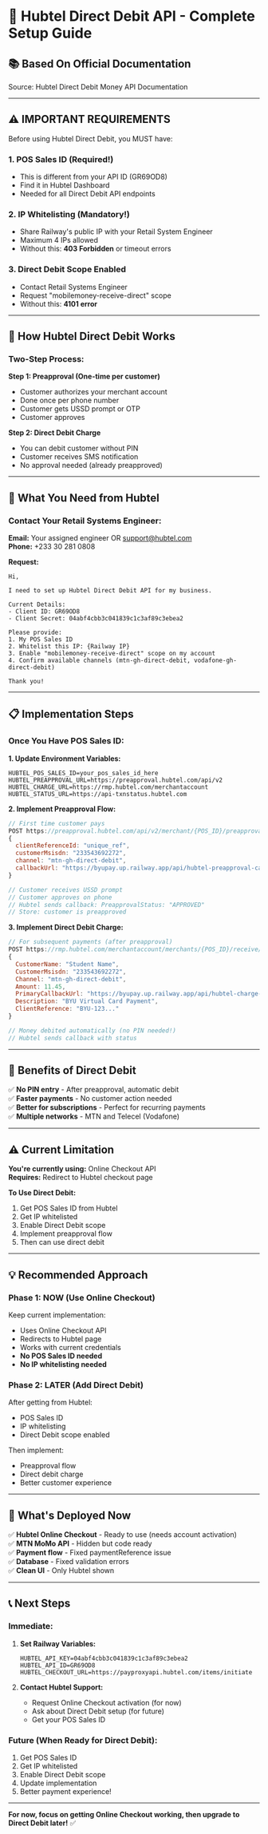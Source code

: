 # 🔧 Hubtel Direct Debit API - Complete Setup Guide

## 📚 Based On Official Documentation

Source: Hubtel Direct Debit Money API Documentation

---

## ⚠️ IMPORTANT REQUIREMENTS

Before using Hubtel Direct Debit, you MUST have:

### 1. **POS Sales ID** (Required!)
   - This is different from your API ID (GR69OD8)
   - Find it in Hubtel Dashboard
   - Needed for all Direct Debit API endpoints

### 2. **IP Whitelisting** (Mandatory!)
   - Share Railway's public IP with your Retail System Engineer
   - Maximum 4 IPs allowed
   - Without this: **403 Forbidden** or timeout errors

### 3. **Direct Debit Scope Enabled**
   - Contact Retail Systems Engineer
   - Request "mobilemoney-receive-direct" scope
   - Without this: **4101 error**

---

## 🎯 How Hubtel Direct Debit Works

### Two-Step Process:

**Step 1: Preapproval (One-time per customer)**
- Customer authorizes your merchant account
- Done once per phone number
- Customer gets USSD prompt or OTP
- Customer approves

**Step 2: Direct Debit Charge**
- You can debit customer without PIN
- Customer receives SMS notification
- No approval needed (already preapproved)

---

## 🔑 What You Need from Hubtel

### Contact Your Retail Systems Engineer:

**Email:** Your assigned engineer OR support@hubtel.com  
**Phone:** +233 30 281 0808

**Request:**
```
Hi,

I need to set up Hubtel Direct Debit API for my business.

Current Details:
- Client ID: GR69OD8
- Client Secret: 04abf4cbb3c041839c1c3af89c3ebea2

Please provide:
1. My POS Sales ID
2. Whitelist this IP: {Railway IP}
3. Enable "mobilemoney-receive-direct" scope on my account
4. Confirm available channels (mtn-gh-direct-debit, vodafone-gh-direct-debit)

Thank you!
```

---

## 📋 Implementation Steps

### Once You Have POS Sales ID:

**1. Update Environment Variables:**
```env
HUBTEL_POS_SALES_ID=your_pos_sales_id_here
HUBTEL_PREAPPROVAL_URL=https://preapproval.hubtel.com/api/v2
HUBTEL_CHARGE_URL=https://rmp.hubtel.com/merchantaccount
HUBTEL_STATUS_URL=https://api-txnstatus.hubtel.com
```

**2. Implement Preapproval Flow:**
```javascript
// First time customer pays
POST https://preapproval.hubtel.com/api/v2/merchant/{POS_ID}/preapproval/initiate
{
  clientReferenceId: "unique_ref",
  customerMsisdn: "233543692272",
  channel: "mtn-gh-direct-debit",
  callbackUrl: "https://byupay.up.railway.app/api/hubtel-preapproval-callback"
}

// Customer receives USSD prompt
// Customer approves on phone
// Hubtel sends callback: PreapprovalStatus: "APPROVED"
// Store: customer is preapproved
```

**3. Implement Direct Debit Charge:**
```javascript
// For subsequent payments (after preapproval)
POST https://rmp.hubtel.com/merchantaccount/merchants/{POS_ID}/receive/mobilemoney
{
  CustomerName: "Student Name",
  CustomerMsisdn: "233543692272",
  Channel: "mtn-gh-direct-debit",
  Amount: 11.45,
  PrimaryCallbackUrl: "https://byupay.up.railway.app/api/hubtel-charge-callback",
  Description: "BYU Virtual Card Payment",
  ClientReference: "BYU-123..."
}

// Money debited automatically (no PIN needed!)
// Hubtel sends callback with status
```

---

## 🎯 Benefits of Direct Debit

✅ **No PIN entry** - After preapproval, automatic debit  
✅ **Faster payments** - No customer action needed  
✅ **Better for subscriptions** - Perfect for recurring payments  
✅ **Multiple networks** - MTN and Telecel (Vodafone)  

---

## ⚠️ Current Limitation

**You're currently using:** Online Checkout API  
**Requires:** Redirect to Hubtel checkout page

**To Use Direct Debit:**
1. Get POS Sales ID from Hubtel
2. Get IP whitelisted
3. Enable Direct Debit scope
4. Implement preapproval flow
5. Then can use direct debit

---

## 💡 Recommended Approach

### Phase 1: NOW (Use Online Checkout)

Keep current implementation:
- Uses Online Checkout API
- Redirects to Hubtel page
- Works with current credentials
- **No POS Sales ID needed**
- **No IP whitelisting needed**

### Phase 2: LATER (Add Direct Debit)

After getting from Hubtel:
- POS Sales ID
- IP whitelisting
- Direct Debit scope enabled

Then implement:
- Preapproval flow
- Direct debit charge
- Better customer experience

---

## 🚀 What's Deployed Now

✅ **Hubtel Online Checkout** - Ready to use (needs account activation)  
✅ **MTN MoMo API** - Hidden but code ready  
✅ **Payment flow** - Fixed paymentReference issue  
✅ **Database** - Fixed validation errors  
✅ **Clean UI** - Only Hubtel shown  

---

## 📞 Next Steps

### Immediate:

1. **Set Railway Variables:**
   ```env
   HUBTEL_API_KEY=04abf4cbb3c041839c1c3af89c3ebea2
   HUBTEL_API_ID=GR69OD8
   HUBTEL_CHECKOUT_URL=https://payproxyapi.hubtel.com/items/initiate
   ```

2. **Contact Hubtel Support:**
   - Request Online Checkout activation (for now)
   - Ask about Direct Debit setup (for future)
   - Get your POS Sales ID

### Future (When Ready for Direct Debit):

1. Get POS Sales ID
2. Get IP whitelisted
3. Enable Direct Debit scope
4. Update implementation
5. Better payment experience!

---

**For now, focus on getting Online Checkout working, then upgrade to Direct Debit later!** ✅


